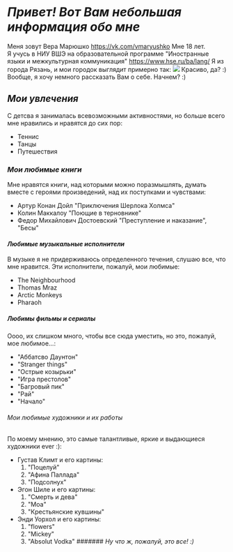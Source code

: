 # *Привет!  Вот Вам небольшая информация обо мне*
Меня зовут Вера Марюшко <https://vk.com/vmaryushko> 
Мне 18 лет.  
Я учусь в НИУ ВШЭ на образовательной программе "Иностранные языки и межкультурная коммуникация" <https://www.hse.ru/ba/lang/>
Я из города Рязань, и мои городок выглядит примерно так:
![](http://s3-eu-central-1.amazonaws.com/xn--80aa0aqccl2b9d/uploads/2015/10/196-768x453.jpg)
Красиво, да? :) Вообще, я хочу немного рассказать Вам о себе. Начнем? :)
## *Мои увлечения* 
С детсва я занималась всевозможными активностями, но больше всего мне нравились и нравятся до сих пор:
* Теннис
* Танцы
* Путешествия 
### *Мои любимые книги*
Мне нравятся книги, над которыми можно поразмышлять, думать вместе с героями произведений, над их поступками и чувствами:
* Артур Конан Дойл "Приключения Шерлока Холмса"
* Колин Маккалоу "Поющие в терновнике"
* Федор Михайлович Достоевский "Преступление и наказание", "Бесы"
#### *Любимые музыкальные исполнители*
В музыке я не придерживаюсь определенного течения, слушаю все, что мне нравится. Эти исполнители, пожалуй, мои любимые:
* The Neighbourhood
* Thomas Mraz
* Arctic Monkeys
* Pharaoh
##### *Любимы фильмы и сериалы*
 Оооо, их слишком много, чтобы все сюда уместить, но это, пожалуй, мое любимое...:
* "Аббатсво Даунтон" 
* "Stranger things"
* "Острые козырьки"
* "Игра престолов"
* "Багровый пик"
* "Рай"
* "Начало"
###### *Мои любимые художники и их работы*
По моему мнению, это самые талантливые, яркие и выдающиеся художники ever :):
* Густав Климт и его картины:
    1. "Поцелуй"
    2. "Афина Паллада"
    3. "Подсолнух"
* Эгон Шиле и его картины:
    1. "Смерть и дева"
    2.  "Моа"
    3. "Крестьянские кувшины"
* Энди Уорхол и его картины:
    1. "flowers"
    2. "Mickey"
    3. "Absolut Vodka"
####### *Ну что ж, пожалуй, это все! :)*
